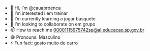 - 👋 Hi, I’m @cauaproenca
- 👀 I’m interested i em treinar 
- 🌱 I’m currently learning a jogar basquete
- 💞️ I’m looking to collaborate on em grupo
- 📫 How to reach me 00001115975742sp@al.educacao.sp.gov.br
- 😄 Pronouns: Masculino
- ⚡ Fun fact: gosto muito de carro
  

<!---
cauaproenca/cauaproenca is a ✨ special ✨ repository because its `README.md` (this file) appears on your GitHub profile.
You can click the Preview link to take a look at your changes.
--->
